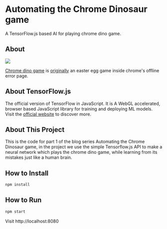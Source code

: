 # Automating the Chrome Dinosaur game

A TensorFlow.js based AI for playing chrome dino game.


## About

![](https://9to5google.files.wordpress.com/2015/06/pterodactyl.png?w=1600&h=1000)

[Chrome dino game](http://www.omgchrome.com/chrome-easter-egg-trex-game-offline/) is [originally](https://cs.chromium.org/chromium/src/components/neterror/resources/offline.js?q=t-rex+package:%5Echromium$&dr=C&l=7) an easter egg game inside chrome's offline error page.


## About TensorFlow.js

The official version of TensorFlow in JavaScript. It is A WebGL accelerated, browser based JavaScript library for training and deploying ML models.
Visit the [official website](https://js.tensorflow.org/) to discover more.


## About This Project
This is the code for part 1 of the blog series Automating the Chrome Dinosaur game, in the project we use the simple Tensorflow.js API to make a neural network which plays the chrome dino game, while learning from its mistakes just like a human brain.

## How to Install

```sh
npm install
```


## How to Run


```sh
npm start
```

Visit http://localhost:8080
